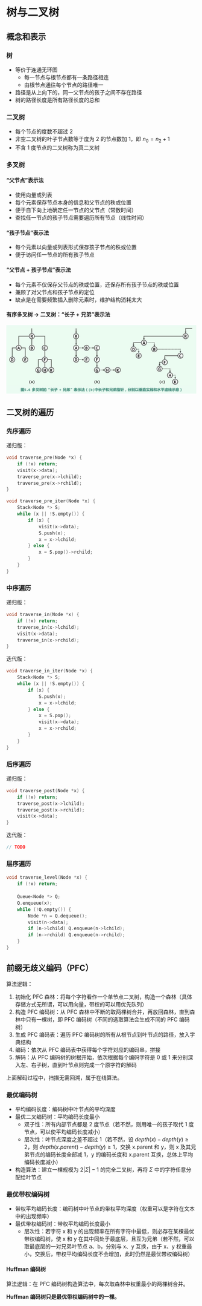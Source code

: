 # 树与二叉树

## 概念和表示

### 树

- 等价于连通无环图
    - 每一节点与根节点都有一条路径相连
    - 由根节点通往每个节点的路径唯一
- 路径是从上向下的，同一父节点的孩子之间不存在路径
- 树的路径长度是所有路径长度的总和

### 二叉树

- 每个节点的度数不超过 2
- 非空二叉树的叶子节点数等于度为 2 的节点数加 1，即 $n_0 = n_2 + 1$
- 不含 1 度节点的二叉树称为真二叉树

### 多叉树

#### “父节点”表示法

- 使用向量或列表
- 每个元素保存节点本身的信息和父节点的秩或位置
- 便于自下向上地确定任一节点的父节点（常数时间）
- 查找任一节点的孩子节点需要遍历所有节点（线性时间）

#### “孩子节点”表示法

- 每个元素以向量或列表形式保存孩子节点的秩或位置
- 便于访问任一节点的所有孩子节点

#### “父节点 + 孩子节点”表示法

- 每个元素不仅保存父节点的秩或位置，还保存所有孩子节点的秩或位置
- 兼顾了对父节点和孩子节点的定位
- 缺点是在需要频繁插入删除元素时，维护结构消耗太大

#### 有序多叉树 -> 二叉树：“长子 + 兄弟”表示法

![](media/15679091637879.jpg)

## 二叉树的遍历

### 先序遍历

递归版：

```cpp
void traverse_pre(Node *x) {
    if (!x) return;
    visit(x->data);
    traverse_pre(x->lchild);
    traverse_pre(x->rchild);
}
```

```cpp
void traverse_pre_iter(Node *x) {
    Stack<Node *> S;
    while (x || !S.empty()) {
        if (x) {
            visit(x->data);
            S.push(x);
            x = x->lchild;
        } else {
            x = S.pop()->rchild;
        }
    }
}
```

### 中序遍历

递归版：

```cpp
void traverse_in(Node *x) {
    if (!x) return;
    traverse_in(x->lchild);
    visit(x->data);
    traverse_in(x->rchild);    
}
```

迭代版：

```cpp
void traverse_in_iter(Node *x) {
    Stack<Node *> S;
    while (x || !S.empty()) {
        if (x) {
            S.push(x);
            x = x->lchild;
        } else {
            x = S.pop();
            visit(x->data);
            x = x->rchild;
        }
    }
}
```

### 后序遍历

递归版：

```cpp
void traverse_post(Node *x) {
    if (!x) return;
    traverse_post(x->lchild);
    traverse_post(x->rchild);
    visit(x->data);
}
```

迭代版：

```cpp
// TODO
```

### 层序遍历

```cpp
void traverse_level(Node *x) {
    if (!x) return;

    Queue<Node *> Q;
    Q.enqueue(x);
    while (!Q.empty()) {
        Node *n = Q.dequeue();
        visit(n->data);
        if (n->lchild) Q.enqueue(n->lchild);
        if (n->rchild) Q.enqueue(n->rchild);
    }  
}
```

## 前缀无歧义编码（PFC）

算法逻辑：

1. 初始化 PFC 森林：将每个字符看作一个单节点二叉树，构造一个森林（具体存储方式无所谓，可以用向量，带权的可以用优先队列）
2. 构造 PFC 编码树：从 PFC 森林中不断的取两棵树合并，再放回森林，直到森林中只有一棵树，即 PFC 编码树（不同的选取算法会生成不同的 PFC 编码树）
3. 生成 PFC 编码表：遍历 PFC 编码树的所有从根节点到叶节点的路径，放入字典结构
4. 编码：依次从 PFC 编码表中获得每个字符对应的编码串，拼接
5. 解码：从 PFC 编码树的树根开始，依次根据每个编码字符是 0 或 1 来分别深入左、右子树，直到叶节点则完成一个原字符的解码

上面解码过程中，扫描无需回溯，属于在线算法。

### 最优编码树

- 平均编码长度：编码树中叶节点的平均深度
- 最优二叉编码树：平均编码长度最小
    - 双子性：所有内部节点都是 2 度节点（若不然，则用唯一的孩子取代 1 度节点，可以使平均编码长度减小）
    - 层次性：叶节点深度之差不超过 1（若不然，设 $depth(x) - depth(y) \ge 2$，则 $depth(x.parent) - depth(y) \ge 1$，交换 x.parent 和 y，则 x 及其兄弟节点的编码长度全部减 1，y 的编码长度和 x.parent 互换，总体上平均编码长度减小）
- 构造算法：建立一棵规模为 $2|\Sigma|-1$ 的完全二叉树，再将 $\Sigma$ 中的字符任意分配给叶节点

### 最优带权编码树

- 带权平均编码长度：编码树中叶节点的带权平均深度（权重可以是字符在文本中的出现频率）
- 最优带权编码树：带权平均编码长度最小
    - 层次性：若字符 x 和 y 的出现频率在所有字符中最低，则必存在某棵最优带权编码树，使 x 和 y 在其中同处于最底层，且互为兄弟（若不然，可以取最底层的一对兄弟叶节点 a、b，分别与 x、y 互换，由于 x、y 权重最小，交换后，带权平均编码长度不会增加，此时仍然是最优带权编码树）

#### Huffman 编码树

算法逻辑：在 PFC 编码树构造算法中，每次取森林中权重最小的两棵树合并。

**Huffman 编码树只是最优带权编码树中的一棵。**
